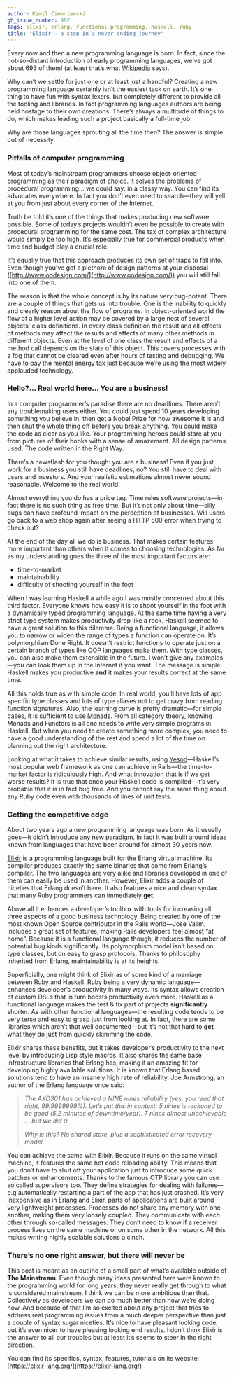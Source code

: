 ```yaml
---
author: Kamil Ciemniewski
gh_issue_number: 992
tags: elixir, erlang, functional-programming, haskell, ruby
title: "Elixir — a step in a never ending journey"
---
```


Every now and then a new programming language is born. In fact, since the not-so-distant introduction of early programming languages, we’ve got about 693 of them! (at least that’s what [Wikipedia](https://en.wikipedia.org/wiki/List_of_programming_languages) says).

Why can’t we settle for just one or at least just a handful? Creating a new programming language certainly isn’t the easiest task on earth. It’s one thing to have fun with syntax lexers, but completely different to provide all the tooling and libraries. In fact programming languages authors are being held hostage to their own creations. There’s always a multitude of things to do, which makes leading such a project basically a full-time job.

Why are those languages sprouting all the time then? The answer is simple: out of necessity.

### Pitfalls of computer programming

Most of today’s mainstream programmers choose object-oriented programming as their paradigm of choice. It solves the problems of procedural programming… we could say: in a classy way. You can find its advocates everywhere. In fact you don’t even need to search—they will yell at you from just about every corner of the Internet.

Truth be told it’s one of the things that makes producing new software possible. Some of today’s projects wouldn’t even be possible to create with procedural programming for the same cost. The tax of complex architecture would simply be too high. It’s especially true for commercial products when time and budget play a crucial role.

It’s equally true that this approach produces its own set of traps to fall into. Even though you’ve got a plethora of design patterns at your disposal ([http://www.oodesign.com/](http://www.oodesign.com/)) you will still fall into one of them.

The reason is that the whole concept is by its nature very bug-potent. There are a couple of things that gets us into trouble. One is the inability to quickly and clearly reason about the flow of programs. In object-oriented world the flow of a higher level action may be covered by a large nest of several objects’ class definitions. In every class definition the result and all effects of methods may affect the results and effects of many other methods in different objects. Even at the level of one class the result and effects of a method call depends on the state of this object. This covers processes with a fog that cannot be cleared even after hours of testing and debugging. We have to pay the mental energy tax just because we’re using the most widely applauded technology.

### Hello?… Real world here… You are a business!

In a computer programmer’s paradise there are no deadlines. There aren’t any troublemaking users either. You could just spend 10 years developing something you believe in, then get a Nobel Prize for how awesome it is and then shut the whole thing off before you break anything. You could make the code as clear as you like. Your programming heroes could stare at you from pictures of their books with a sense of amazement. All design patterns used. The code written in the Right Way.

There’s a newsflash for you though: you are a business! Even if you just work for a business you still have deadlines, no? You still have to deal with users and investors. And your realistic estimations almost never sound reasonable. Welcome to the real world.

Almost everything you do has a price tag. Time rules software projects—in fact there is no such thing as free time. But it’s not only about time—silly bugs can have profound impact on the perception of businesses. Will users go back to a web shop again after seeing a HTTP 500 error when trying to check out?

At the end of the day all we do is business. That makes certain features more important than others when it comes to choosing technologies. As far as my understanding goes the three of the most important factors are:

- time-to-market
- maintainability
- difficulty of shooting yourself in the foot

When I was learning Haskell a while ago I was mostly concerned about this third factor. Everyone knows how easy it is to shoot yourself in the foot with a dynamically typed programming language. At the same time having a very strict type system makes productivity drop like a rock. Haskell seemed to have a great solution to this dilemma. Being a functional language, it allows you to narrow or widen the range of types a function can operate on. It’s polymorphism Done Right. It doesn’t restrict functions to operate just on a certain branch of types like OOP languages make them. With type classes, you can also make them extensible in the future. I won’t give any examples—you can look them up in the Internet if you want. The message is simple: Haskell makes you productive **and** it makes your results correct at the same time.

All this holds true as with simple code. In real world, you’ll have lots of app specific type classes and lots of type aliases not to get crazy from reading function signatures. Also, the learning curve is pretty dramatic—for simple cases, it is sufficient to use [Monads](https://www.youtube.com/watch?v=ZhuHCtR3xq8&feature=kp). From all category theory, knowing Monads and Functors is all one needs to write very simple programs in Haskell. But when you need to create something more complex, you need to have a good understanding of the rest and spend a lot of the time on planning out the right architecture.

Looking at what it takes to achieve similar results, using [Yesod](https://www.yesodweb.com/)—Haskell’s most popular web framework as one can achieve in Rails—the time-to-market factor is ridiculously high. And what innovation that is if we get worse results? It is true that once your Haskell code is compiled—it’s very probable that it is in fact bug free. And you cannot say the same thing about any Ruby code even with thousands of lines of unit tests.

### Getting the competitive edge

About two years ago a new programming language was born. As it usually goes—it didn’t introduce any new paradigm. In fact it was built around ideas known from languages that have been around for almost 30 years now.

[Elixir](https://elixir-lang.org/) is a programming language built for the Erlang virtual machine. Its compiler produces exactly the same binaries that come from Erlang’s compiler. The two languages are very alike and libraries developed in one of them can easily be used in another. However, Elixir adds a couple of niceties that Erlang doesn’t have. It also features a nice and clean syntax that many Ruby programmers can immediately **get**.

Above all it enhances a developer’s toolbox with tools for increasing all three aspects of a good business technology. Being created by one of the most known Open Source contributor in the Rails world—Jose Valim, includes a great set of features, making Rails developers feel almost “at home”. Because it is a functional language though, it reduces the number of potential bug kinds significantly. Its polymorphism model isn’t based on type classes, but on easy to grasp protocols. Thanks to philosophy inherited from Erlang, maintainability is at its heights.

Superficially, one might think of Elixir as of some kind of a marriage between Ruby and Haskell. Ruby being a very dynamic language—enhances developer’s productivity in many ways. Its syntax allows creation of custom DSLs that in turn boosts productivity even more. Haskell as a functional language makes the test & fix part of projects **significantly** shorter. As with other functional languages—the resulting code tends to be very terse and easy to grasp just from looking at. In fact, there are some libraries which aren’t that well documented—but it’s not that hard to **get** what they do just from quickly skimming the code.

Elixir shares these benefits, but it takes developer’s productivity to the next level by introducing Lisp style macros. It also shares the same base infrastructure libraries that Erlang has, making it an amazing fit for developing highly available solutions. It is known that Erlang based solutions tend to have an insanely high rate of reliability. Joe Armstrong, an author of the Erlang language once said:

> *The AXD301 has achieved a NINE nines reliability (yes, you read that right, 99.9999999%). Let’s put this in context: 5 nines is reckoned to be good (5.2 minutes of downtime/year). 7 nines almost unachievable ... but we did 9.*
>
> *Why is this? No shared state, plus a sophisticated error recovery model.*

You can achieve the same with Elixir. Because it runs on the same virtual machine, it features the same hot code reloading ability. This means that you don’t have to shut off your application just to introduce some quick patches or enhancements. Thanks to the famous OTP library you can use so called supervisors too. They define strategies for dealing with failures—e.g automatically restarting a part of the app that has just crashed. It’s very inexpensive as in Erlang and Elixir, parts of applications are built around very lightweight processes. Processes do not share any memory with one another, making them very loosely coupled. They communicate with each other through so-called messages. They don’t need to know if a receiver process lives on the same machine or on some other in the network. All this makes writing highly scalable solutions a cinch.

### There’s no one right answer, but there will never be

This post is meant as an outline of a small part of what’s available outside of **The Mainstream**. Even though many ideas presented here were known to the programming world for long years, they never really get through to what is considered mainstream. I think we can be more ambitious than that. Collectively as developers we can do much better than how we’re doing now. And because of that I’m so excited about any project that tries to address real programming issues from a much deeper perspective than just a couple of syntax sugar niceties. It’s nice to have pleasant looking code, but it’s even nicer to have pleasing looking end results. I don’t think Elixir is the answer to all our troubles but at least it’s seems to steer in the right direction.

You can find its specifics, syntax, features, tutorials on its website: [https://elixir-lang.org/](https://elixir-lang.org/)
